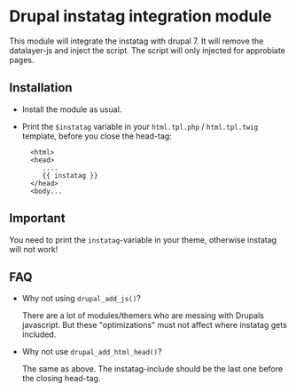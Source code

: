 # Drupal instatag integration module

This module will integrate the instatag with drupal 7. It will remove the datalayer-js and inject the script. The script will only injected for approbiate pages.

## Installation

* Install the module as usual.
* Print the `$instatag` variable in your `html.tpl.php` / `html.tpl.twig` template, before you close the head-tag:

        <html>
        <head>
           ....
           {{ instatag }}
        </head>
        <body...

## Important 

You need to print the `instatag`-variable in your theme, otherwise instatag will not work!

## FAQ

* Why not using `drupal_add_js()`?

    There are a lot of modules/themers who are messing with Drupals javascript. But these "optimizations" must not affect where instatag gets included.

* Why not use `drupal_add_html_head()`?

    The same as above. The instatag-include should be the last one before the closing head-tag. 